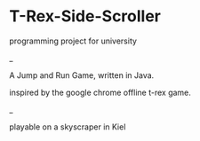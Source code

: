 # T-Rex-Side-Scroller

programming project for university

_

A Jump and Run Game, written in Java.

inspired by the google chrome offline t-rex game.

_

playable on a skyscraper in Kiel
